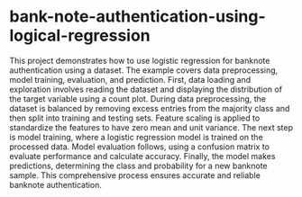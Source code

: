 # bank-note-authentication-using-logical-regression
This project demonstrates how to use logistic regression for banknote authentication using a dataset. The example covers data preprocessing, model training, evaluation, and prediction. First, data loading and exploration involves reading the dataset and displaying the distribution of the target variable using a count plot. During data preprocessing, the dataset is balanced by removing excess entries from the majority class and then split into training and testing sets. Feature scaling is applied to standardize the features to have zero mean and unit variance. The next step is model training, where a logistic regression model is trained on the processed data. Model evaluation follows, using a confusion matrix to evaluate performance and calculate accuracy. Finally, the model makes predictions, determining the class and probability for a new banknote sample. This comprehensive process ensures accurate and reliable banknote authentication.
